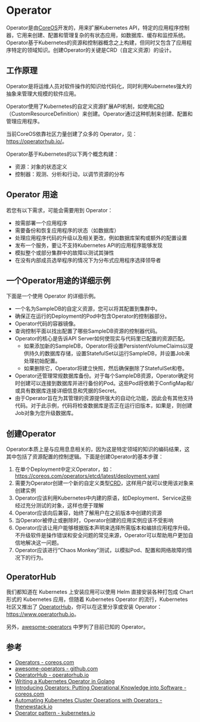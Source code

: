 # Operator

Operator是由[CoreOS](https://coreos.com)开发的，用来扩展Kubernetes API，特定的应用程序控制器，它用来创建、配置和管理复杂的有状态应用，如数据库、缓存和监控系统。Operator基于Kubernetes的资源和控制器概念之上构建，但同时又包含了应用程序特定的领域知识。创建Operator的关键是CRD（自定义资源）的设计。

## 工作原理

Operator是将运维人员对软件操作的知识给代码化，同时利用Kubernetes强大的抽象来管理大规模的软件应用。

Operator使用了Kubernetes的自定义资源扩展API机制，如使用[CRD](../concepts/custom-resource.md)（CustomResourceDefinition）来创建。Operator通过这种机制来创建、配置和管理应用程序。

当前CoreOS依靠社区力量创建了众多的 Operator，见：<https://operatorhub.io/>。

Operator基于Kubernetes的以下两个概念构建：

- 资源：对象的状态定义
- 控制器：观测、分析和行动，以调节资源的分布

## Operator 用途

若您有以下需求，可能会需要用到 Operator：

- 按需部署一个应用程序
- 需要备份和恢复应用程序的状态（如数据库）
- 处理应用程序代码的升级以及相关更改，例如数据库架构或额外的配置设置
- 发布一个服务，要让不支持Kubernetes API的应用程序能够发现
- 模拟整个或部分集群中的故障以测试其弹性
- 在没有内部成员选举程序的情况下为分布式应用程序选择领导者

## 一个Operator用途的详细示例

下面是一个使用 Operator 的详细示例。

- 一个名为SampleDB的自定义资源，您可以将其配置到集群中。
- 确保正在运行的Deployment的Pod中包含Operator的控制器部分。
- Operator代码的容器镜像。
- 查询控制平面以找出配置了哪些SampleDB资源的控制器代码。
- Operator的核心是告诉API Server如何使现实与代码里已配置的资源匹配。
  - 如果添加新的SampleDB，Operator将设置PersistentVolumeClaims以提供持久的数据库存储，设置StatefulSet以运行SampleDB，并设置Job来处理初始配置。
  - 如果删除它，Operator将建立快照，然后确保删除了StatefulSet和卷。
- Operator还管理常规数据库备份。对于每个SampleDB资源，Operator确定何时创建可以连接到数据库并进行备份的Pod。这些Pod将依赖于ConfigMap和/或具有数据库连接详细信息和凭据的Secret。
- 由于Operator旨在为其管理的资源提供强大的自动化功能，因此会有其他支持代码。对于此示例，代码将检查数据库是否正在运行旧版本，如果是，则创建Job对象为您升级数据库。

## 创建Operator

Operator本质上是与应用息息相关的，因为这是特定领域的知识的编码结果，这其中包括了资源配置的控制逻辑。下面是创建Operator的基本步骤：

1. 在单个Deployment中定义Operator，如：https://coreos.com/operators/etcd/latest/deployment.yaml
2. 需要为Operator创建一个新的自定义类型[CRD](../concepts/custom-resource.md)，这样用户就可以使用该对象来创建实例
3. Operator应该利用Kubernetes中内建的原语，如Deployment、Service这些经过充分测试的对象，这样也便于理解
4. Operator应该向后兼容，始终了解用户在之前版本中创建的资源
5. 当Operator被停止或删除时，Operator创建的应用实例应该不受影响
6. Operator应该让用户能够根据版本声明来选择所需版本和编排应用程序升级。不升级软件是操作错误和安全问题的常见来源，Operator可以帮助用户更加自信地解决这一问题。
7. Operator应该进行“Chaos Monkey”测试，以模拟Pod、配置和网络故障的情况下的行为。

## OperatorHub

我们都知道在 Kubernetes 上安装应用可以使用 Helm 直接安装各种打包成 Chart 形式的 Kubernetes 应用，但随着 Kubernetes Operator 的流行，Kubernetes 社区又推出了 [OperatorHub](https://www.operatorhub.io/)，你可以在这里分享或安装 Operator：<https://www.operatorhub.io>。

另外，[awesome-operators](https://github.com/operator-framework/awesome-operators) 中罗列了目前已知的 Operator。

## 参考

- [Operators - coreos.com](https://coreos.com/operators)
- [awesome-operators - github.com](https://github.com/operator-framework/awesome-operators)
- [OperatorHub - operatorhub.io](https://www.operatorhub.io)
- [Writing a Kubernetes Operator in Golang](https://medium.com/@mtreacher/writing-a-kubernetes-operator-a9b86f19bfb9)
- [Introducing Operators: Putting Operational Knowledge into Software - coreos.com](https://coreos.com/blog/introducing-operators.html)
- [Automating Kubernetes Cluster Operations with Operators - thenewstack.io](https://thenewstack.io/automating-kubernetes-cluster-operations-operators/)
- [Operator pattern - kubernetes.io](https://kubernetes.io/docs/concepts/extend-kubernetes/operator)
